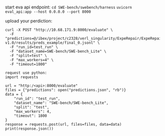 start eva api endpoint:
`cd SWE-bench/swebench/harness`
`uvicorn eval_api:app --host 0.0.0.0 --port 8000`

upload your perdiction:
```
curl -X POST "http://10.68.171.9:8000/evaluate" \
  -F "predictions=@/ibex/project/c2328/verl_singularity/ExpeRepair/ExpeRepair-v1.0/results/preds_example/final_0.jsonl" \
  -F "run_id=test_run" \
  -F "dataset_name=SWE-bench/SWE-bench_Lite" \
  -F "split=test" \
  -F "max_workers=4" \
  -F "timeout=1800"
```

```
request use python:
import requests

url = "http:/<api>:8000/evaluate"
files = {"predictions": open("predictions.json", "rb")}
data = {
    "run_id": "test_run",
    "dataset_name": "SWE-bench/SWE-bench_Lite",
    "split": "test",
    "max_workers": 4,
    "timeout": 1800
}
response = requests.post(url, files=files, data=data)
print(response.json())

```